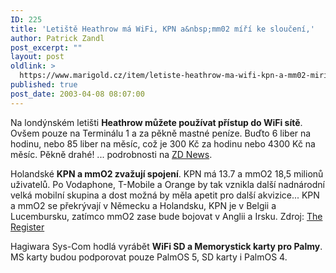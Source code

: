 ```yaml
---
ID: 225
title: 'Letiště Heathrow má WiFi, KPN a&nbsp;mm02 míří ke sloučení,'
author: Patrick Zandl
post_excerpt: ""
layout: post
oldlink: >
  https://www.marigold.cz/item/letiste-heathrow-ma-wifi-kpn-a-mm02-miri-ke-slouceni
published: true
post_date: 2003-04-08 08:07:00
---
```

<p>
Na londýnském letišti <STRONG>Heathrow můžete používat přístup do WiFi sítě</STRONG>. Ovšem pouze na Terminálu 1 a za pěkně mastné peníze. Buďto 6 liber na hodinu, nebo 85 liber na měsíc, což je 300 Kč za hodinu nebo 4300 Kč na měsíc. Pěkně drahé! ... podrobnosti na <A href="http://news.zdnet.co.uk/story/0,,t269-s2133058,00.html" target=_blank>ZD News</A>.</p>

<p>
Holandské <STRONG>KPN a mmO2 zvažují spojení</STRONG>. KPN má 13.7 a mmO2 18,5 milionů uživatelů. Po Vodaphone, T-Mobile a Orange by tak vznikla další nadnárodní velká mobilní skupina a dost možná by měla apetit pro další akvizice... KPN a mmO2 se překrývají v Německu a Holandsku, KPN je v Belgii a Lucembursku, zatímco mmO2 zase bude bojovat v Anglii a Irsku. Zdroj: <A href="http://www.theregister.co.uk/content/59/30119.html" target=_blank>The Register</A></p>

<p>
Hagiwara Sys-Com hodlá vyrábět <STRONG>WiFi SD a Memorystick karty pro Palmy</STRONG>. MS karty budou podporovat pouze PalmOS 5, SD karty i PalmOS 4.</p>
